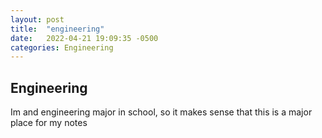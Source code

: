 ```yaml
---
layout: post
title:  "engineering"
date:   2022-04-21 19:09:35 -0500
categories: Engineering
---
```


<h2>Engineering</h3>

Im and engineering major in school, so it makes sense that this is a major place for my notes
